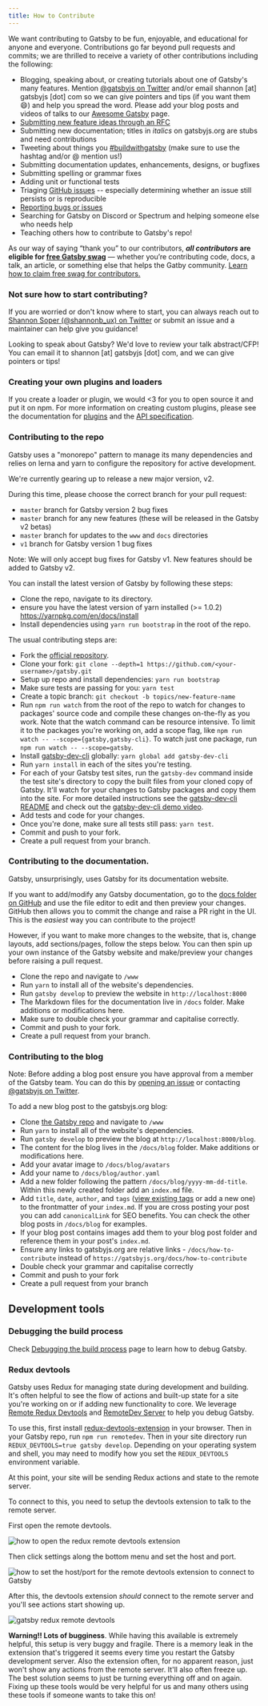 ```yaml
---
title: How to Contribute
---
```


We want contributing to Gatsby to be fun, enjoyable, and educational for anyone and everyone. Contributions go far beyond pull requests and commits; we are thrilled to receive a variety of other contributions including the following:

- Blogging, speaking about, or creating tutorials about one of Gatsby's many features. Mention [@gatsbyjs on Twitter](https://twitter.com/gatsbyjs) and/or email shannon [at] gatsbyjs [dot] com so we can give pointers and tips (if you want them 😄) and help you spread the word. Please add your blog posts and videos of talks to our [Awesome Gatsby](/docs/awesome-gatsby/) page.
- [Submitting new feature ideas through an RFC](/blog/2018-04-06-introducing-gatsby-rfc-process/)
- Submitting new documentation; titles in _italics_ on gatsbyjs.org are stubs and need contributions
- Tweeting about things you [#buildwithgatsby](https://twitter.com/search?q=%23buildwithgatsby) (make sure to use the hashtag and/or @ mention us!)
- Submitting documentation updates, enhancements, designs, or bugfixes
- Submitting spelling or grammar fixes
- Adding unit or functional tests
- Triaging [GitHub issues](https://github.com/gatsbyjs/gatsby/issues) -- especially determining whether an issue still persists or is reproducible
- [Reporting bugs or issues](/docs/how-to-file-an-issue/)
- Searching for Gatsby on Discord or Spectrum and helping someone else who needs help
- Teaching others how to contribute to Gatsby's repo!

As our way of saying “thank you” to our contributors, **_all contributors_ are eligible for [free Gatsby swag](/docs/contributor-swag/)** — whether you’re contributing code, docs, a talk, an article, or something else that helps the Gatby community. [Learn how to claim free swag for contributors.](/docs/contributor-swag/)

### Not sure how to start contributing?

If you are worried or don't know where to start, you can always reach out to [Shannon Soper (@shannonb_ux) on Twitter](https://twitter.com/shannonb_ux) or submit an issue and a maintainer can help give you guidance!

Looking to speak about Gatsby? We'd love to review your talk abstract/CFP! You can email it to shannon [at] gatsbyjs [dot] com, and we can give pointers or tips!

### Creating your own plugins and loaders

If you create a loader or plugin, we would <3 for you to open source it and put it on npm. For more information on creating custom plugins, please see the documentation for [plugins](/docs/plugins/) and the [API specification](/docs/api-specification/).

### Contributing to the repo

Gatsby uses a "monorepo" pattern to manage its many dependencies and relies on
lerna and yarn to configure the repository for active development.

We're currently gearing up to release a new major version, v2.

During this time, please choose the correct branch for your pull request:

- `master` branch for Gatsby version 2 bug fixes
- `master` branch for any new features (these will be released in the Gatsby v2 betas)
- `master` branch for updates to the `www` and `docs` directories
- `v1` branch for Gatsby version 1 bug fixes

Note: We will only accept bug fixes for Gatsby v1. New features should be added to Gatsby v2.

You can install the latest version of Gatsby by following these steps:

- Clone the repo, navigate to its directory.
- ensure you have the latest version of yarn installed (>= 1.0.2)
  https://yarnpkg.com/en/docs/install
- Install dependencies using `yarn run bootstrap` in the root of the repo.

The usual contributing steps are:

- Fork the [official repository](https://github.com/gatsbyjs/gatsby).
- Clone your fork: `git clone --depth=1 https://github.com/<your-username>/gatsby.git`
- Setup up repo and install dependencies: `yarn run bootstrap`
- Make sure tests are passing for you: `yarn test`
- Create a topic branch: `git checkout -b topics/new-feature-name`
- Run `npm run watch` from the root of the repo to watch for changes to packages' source code and compile these changes on-the-fly as you work. Note that the watch command can be resource intensive. To limit it to the packages you're working on, add a scope flag, like `npm run watch -- --scope={gatsby,gatsby-cli}`. To watch just one package, run `npm run watch -- --scope=gatsby`.
- Install [gatsby-dev-cli](/packages/gatsby-dev-cli/) globally: `yarn global add gatsby-dev-cli`
- Run `yarn install` in each of the sites you're testing.
- For each of your Gatsby test sites, run the `gatsby-dev` command inside the test site's directory to copy
  the built files from your cloned copy of Gatsby. It'll watch for your changes
  to Gatsby packages and copy them into the site. For more detailed instructions
  see the [gatsby-dev-cli README](/packages/gatsby-dev-cli/) and check out the [gatsby-dev-cli demo video](https://www.youtube.com/watch?v=D0SwX1MSuas).
- Add tests and code for your changes.
- Once you're done, make sure all tests still pass: `yarn test`.
- Commit and push to your fork.
- Create a pull request from your branch.

### Contributing to the documentation.

Gatsby, unsurprisingly, uses Gatsby for its documentation website.

If you want to add/modify any Gatsby documentation, go to the
[docs folder on GitHub](https://github.com/gatsbyjs/gatsby/tree/master/docs) and
use the file editor to edit and then preview your changes. GitHub then allows
you to commit the change and raise a PR right in the UI. This is the _easiest_
way you can contribute to the project!

However, if you want to make more changes to the website, that is, change
layouts, add sections/pages, follow the steps below. You can then spin up your
own instance of the Gatsby website and make/preview your changes before raising
a pull request.

- Clone the repo and navigate to `/www`
- Run `yarn` to install all of the website's dependencies.
- Run `gatsby develop` to preview the website in `http://localhost:8000`
- The Markdown files for the documentation live in `/docs` folder. Make
  additions or modifications here.
- Make sure to double check your grammar and capitalise correctly.
- Commit and push to your fork.
- Create a pull request from your branch.

### Contributing to the blog

Note: Before adding a blog post ensure you have approval from a member of the Gatsby team. You can do this by [opening an issue](https://github.com/gatsbyjs/gatsby/issues/new/choose) or contacting [@gatsbyjs on Twitter](https://twitter.com/gatsbyjs).

To add a new blog post to the gatsbyjs.org blog:

- Clone [the Gatsby repo](https://github.com/gatsbyjs/gatsby/) and navigate to `/www`
- Run `yarn` to install all of the website's dependencies.
- Run `gatsby develop` to preview the blog at `http://localhost:8000/blog`.
- The content for the blog lives in the `/docs/blog` folder. Make additions or modifications here.
- Add your avatar image to `/docs/blog/avatars`
- Add your name to `/docs/blog/author.yaml`
- Add a new folder following the pattern `/docs/blog/yyyy-mm-dd-title`. Within this newly created folder add an `index.md` file.
- Add `title`, `date`, `author`, and `tags` ([view existing tags](https://www.gatsbyjs.org/blog/tags/) or add a new one) to the frontmatter of your `index.md`. If you are cross posting your post you can add `canonicalLink` for SEO benefits. You can check the other blog posts in `/docs/blog` for examples.
- If your blog post contains images add them to your blog post folder and reference them in your post's `index.md`.
- Ensure any links to gatsbyjs.org are relative links - `/docs/how-to-contribute` instead of `https://gatsbyjs.org/docs/how-to-contribute`
- Double check your grammar and capitalise correctly
- Commit and push to your fork
- Create a pull request from your branch

## Development tools

### Debugging the build process

Check [Debugging the build process](/docs/debugging-the-build-process/) page to learn how to debug Gatsby.

### Redux devtools

Gatsby uses Redux for managing state during development and building. It's often
helpful to see the flow of actions and built-up state for a site you're working
on or if adding new functionality to core. We leverage
[Remote Redux Devtools](https://github.com/zalmoxisus/remote-redux-devtools) and
[RemoteDev Server](https://github.com/zalmoxisus/remotedev-server) to help you debug Gatsby.

To use this, first install
[redux-devtools-extension](https://github.com/zalmoxisus/redux-devtools-extension)
in your browser. Then in your Gatsby repo, run `npm run remotedev`. Then in your
site directory run `REDUX_DEVTOOLS=true gatsby develop`. Depending on your
operating system and shell, you may need to modify how you set the
`REDUX_DEVTOOLS` environment variable.

At this point, your site will be sending Redux actions and state to the remote
server.

To connect to this, you need to setup the devtools extension to talk to the
remote server.

First open the remote devtools.

![how to open the redux remote devtools extension](./images/open-remote-dev-tools.png)

Then click settings along the bottom menu and set the host and port.

![how to set the host/port for the remote devtools extension to connect to Gatsby](./images/remote-dev-settings.png)

After this, the devtools extension _should_ connect to the remote server and
you'll see actions start showing up.

![gatsby redux remote devtools](./images/running-redux-devtools.png)

**Warning!! Lots of bugginess**. While having this available is extremely
helpful, this setup is very buggy and fragile. There is a memory leak in the
extension that's triggered it seems every time you restart the Gatsby
development server. Also the extension often, for no apparent reason, just won't
show any actions from the remote server. It'll also often freeze up. The best
solution seems to just be turning everything off and on again. Fixing up these
tools would be very helpful for us and many others using these tools if someone
wants to take this on!
